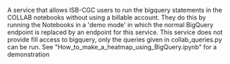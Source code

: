 A service that allows ISB-CGC users to run the bigquery statements in the COLLAB notebooks without using a billable account. 
They do this by running the Notebooks in a 'demo mode' in which the normal BigQuery endpoint is replaced by an endpoint 
for this service. This service does not provide fill access to bigquery, only the queries given in collab_queries.py can be run. 
See "How_to_make_a_heatmap_using_BigQuery.ipynb" for a demonstration
